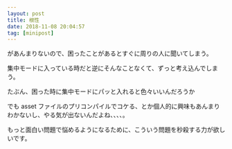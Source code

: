 ```yaml
---
layout: post
title: 根性
date: 2018-11-08 20:04:57
tag: [minipost]
---
```


があんまりないので、困ったことがあるとすぐに周りの人に聞いてしまう。

集中モードに入っている時だと逆にそんなことなくて、ずっと考え込んでしまう。

たぶん、困った時に集中モードにパッと入れると色々いいんだろうか

でも asset ファイルのプリコンパイルでコケる、とか個人的に興味もあんまりわかないし、やる気が出ないんだよね、、、、。

もっと面白い問題で悩めるようになるために、こういう問題を秒殺する力が欲しいです。

